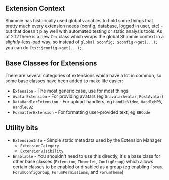 ## Extension Context

Shimmie has historically used global variables to hold some things that pretty much every extension needs (config, database, logged in user, etc) - but that doesn't play well with automated testing or static analysis tools. As of 2.12 there is a new `Ctx` class which wraps the global Shimmie context in a _slightly_-less-bad way, so instead of `global $config; $config->get(...);` you can do `Ctx::$config->get(...);`.

## Base Classes for Extensions

There are several categories of extensions which have a lot in common, so some base classes have been added to make life easier:

* `Extension` - The most generic case, use for most things
* `AvatarExtension` - For providing avatars (eg `GravatarAvatar`, `PostAvatar`)
* `DataHandlerExtension` - For upload handlers, eg `HandleVideo`, `HandleMP3`, `HandleCBZ`
* `FormatterExtension` - For formatting user-provided text, eg `BBCode`

## Utility bits

* `ExtensionInfo` - Simple static metadata used by the Extension Manager
  * `ExtensionCategory`
  * `ExtensionVisibility`
* `Enablable` - You shouldn't need to use this directly, it's a base class
  for other base classes (`Extension`, `Themelet`, `ConfigGroup`) which
  allows certain classes to be enabled or disabled as a group (eg enabling
  `Forum`, `ForumConfigGroup`, `ForumPermissions`, and `ForumTheme`)
